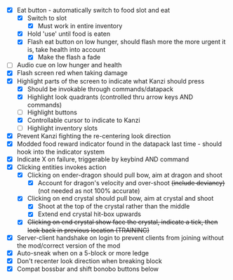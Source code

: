 - [x] Eat button - automatically switch to food slot and eat
  - [x] Switch to slot
    - [x] Must work in entire inventory
  - [x] Hold 'use' until food is eaten
  - [x] Flash eat button on low hunger, should flash more the more urgent it is, take health into account
    - [x] Make the flash a fade
- [ ] Audio cue on low hunger and health
- [x] Flash screen red when taking damage
- [x] Highlight parts of the screen to indicate what Kanzi should press
  - [x] Should be invokable through commands/datapack
  - [x] Highlight look quadrants (controlled thru arrow keys AND commands)
  - [ ] Highlight buttons
  - [x] Controllable cursor to indicate to Kanzi
  - [ ] Highlight inventory slots
- [x] Prevent Kanzi fighting the re-centering look direction
- [x] Modded food reward indicator found in the datapack last time - should hook into the indicator system
- [x] Indicate X on failure, triggerable by keybind AND command
- [x] Clicking entities invokes action
  - [x] Clicking on ender-dragon should pull bow, aim at dragon and shoot
    - [x] Account for dragon's velocity and over-shoot ~~(include deviancy)~~ (not needed as not 100% accurate)
  - [x] Clicking on end crystal should pull bow, aim at crystal and shoot
    - [x] Shoot at the top of the crystal rather than the middle
    - [x] Extend end crystal hit-box upwards
  - [x] ~~Clicking on end crystal show face the crystal, indicate a tick, then look back in previous location (TRAINING)~~
- [x] Server-client handshake on login to prevent clients from joining without the mod/correct version of the mod
- [x] Auto-sneak when on a 5-block or more ledge
- [x] Don't recenter look direction when breaking block
- [x] Compat bossbar and shift bonobo buttons below
